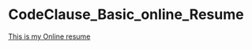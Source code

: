 # CodeClause_Basic_online_Resume

  [This is my Online resume](https://githubpusp.github.io/CodeClause_Basic_online_Resume/ )
